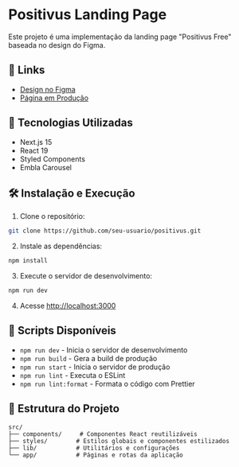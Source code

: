 # Positivus Landing Page

Este projeto é uma implementação da landing page "Positivus Free" baseada no design do Figma. 

## 🔗 Links

- [Design no Figma](https://www.figma.com/design/40Fc50DMZxIZFIaA1zuZtb/Positivus-Landing-Page-Design-(Community)?node-id=330-762&t=XsmsNyhj5icTOPim-1)
- [Página em Produção](https://positivus.vercel.app)

## 🚀 Tecnologias Utilizadas

- Next.js 15
- React 19
- Styled Components
- Embla Carousel

## 🛠️ Instalação e Execução

1. Clone o repositório:
```bash
git clone https://github.com/seu-usuario/positivus.git
```

2. Instale as dependências:
```bash
npm install
```

3. Execute o servidor de desenvolvimento:
```bash
npm run dev
```

4. Acesse [http://localhost:3000](http://localhost:3000)

## 📝 Scripts Disponíveis

- `npm run dev` - Inicia o servidor de desenvolvimento
- `npm run build` - Gera a build de produção
- `npm run start` - Inicia o servidor de produção
- `npm run lint` - Executa o ESLint
- `npm run lint:format` - Formata o código com Prettier

## 🎨 Estrutura do Projeto

```
src/
├── components/     # Componentes React reutilizáveis
├── styles/        # Estilos globais e componentes estilizados
├── lib/           # Utilitários e configurações
└── app/           # Páginas e rotas da aplicação
```

